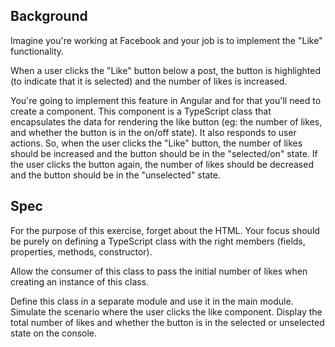 ## Background

Imagine you're working at Facebook and your job is to implement the "Like" functionality.

When a user clicks the "Like" button below a post, the button is highlighted (to indicate that it is selected) and the number of likes is increased.

You're going to implement this feature in Angular and for that you'll need to create a component. This component is a TypeScript class that encapsulates the data for rendering the like button (eg: the number of likes, and whether the button is in the on/off state). It also responds to user actions. So, when the user clicks the "Like" button, the number of likes should be increased and the button should be in the "selected/on" state. If the user clicks the button again, the number of likes should be decreased and the button should be in the "unselected" state.

## Spec

For the purpose of this exercise, forget about the HTML. Your focus should be purely on defining a TypeScript class with the right members (fields, properties, methods, constructor).

Allow the consumer of this class to pass the initial number of likes when creating an instance of this class.

Define this class in a separate module and use it in the main module. Simulate the scenario where the user clicks the like component. Display the total number of likes and whether the button is in the selected or unselected state on the console.
